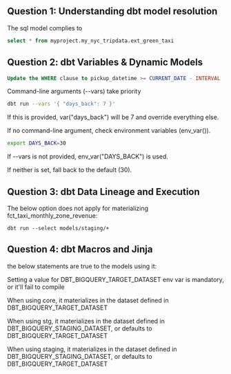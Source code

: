 ## Question 1: Understanding dbt model resolution

The sql model complies to 
```sql
select * from myproject.my_nyc_tripdata.ext_green_taxi

```

## Question 2: dbt Variables & Dynamic Models
```sql
Update the WHERE clause to pickup_datetime >= CURRENT_DATE - INTERVAL '{{ var("days_back", env_var("DAYS_BACK", "30")) }}' DAY
```

Command-line arguments (--vars) take priority

```bash
dbt run --vars '{ "days_back": 7 }'
```

If this is provided, var("days_back") will be 7 and override everything else.

If no command-line argument, check environment variables (env_var()).
```bash
export DAYS_BACK=30
```

If --vars is not provided, env_var("DAYS_BACK") is used.

If neither is set, fall back to the default (30).

## Question 3: dbt Data Lineage and Execution

The below option does not apply for materializing fct_taxi_monthly_zone_revenue:
```ssh
dbt run --select models/staging/+
```

## Question 4: dbt Macros and Jinja

the below statements are true to the models using it:

Setting a value for DBT_BIGQUERY_TARGET_DATASET env var is mandatory, or it'll fail to compile

When using core, it materializes in the dataset defined in DBT_BIGQUERY_TARGET_DATASET

When using stg, it materializes in the dataset defined in DBT_BIGQUERY_STAGING_DATASET, or defaults to DBT_BIGQUERY_TARGET_DATASET

When using staging, it materializes in the dataset defined in DBT_BIGQUERY_STAGING_DATASET, or defaults to DBT_BIGQUERY_TARGET_DATASET

